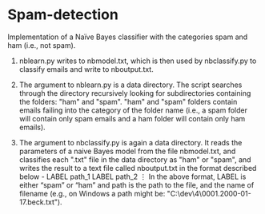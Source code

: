 # Spam-detection
Implementation of a Naïve Bayes classifier with the categories spam and ham (i.e., not spam).

1) nblearn.py writes to nbmodel.txt, which is then used by nbclassify.py to classify emails and write to nboutput.txt.  

2) The argument to nblearn.py is a data directory. The script searches through the directory recursively looking for subdirectories containing the folders: "ham" and "spam". "ham" and "spam" folders contain emails failing into the category of the folder name (i.e., a spam folder will contain only spam emails and a ham folder will contain only ham emails).

3) The argument to nbclassify.py is again a data directory. It reads the parameters of a naive Bayes model from the file nbmodel.txt, and classifies each ".txt" file in the data directory as "ham" or "spam", and writes the result to a text file called nboutput.txt in the format described below -
LABEL path_1
LABEL path_2
⋮
In the above format, LABEL is either “spam” or “ham” and path is the path to the file, and the name of filename (e.g., on Windows a path might be: "C:\dev\4\0001.2000-01-17.beck.txt").
